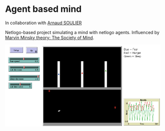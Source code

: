 # Agent based mind
In collaboration with [Arnaud SOULIER](https://github.com/souliera)

Netlogo-based project simulating a mind with netlogo agents.
Influenced by [Marvin Minsky theory: The Society of Mind](http://web.media.mit.edu/~minsky/).

![UI](/ui.png)
